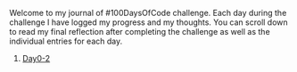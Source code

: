 Welcome to my journal of #100DaysOfCode challenge. Each day during the challenge I have logged my progress and my thoughts. You can scroll down to read my final reflection after completing the challenge as well as the individual entries for each day.

1. [Day0-2](Day0-2)